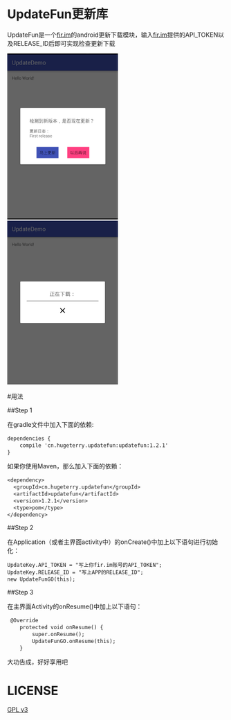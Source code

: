 # UpdateFun更新库

UpdateFun是一个[fir.im](http://fir.im/)的android更新下载模块，输入[fir.im](http://fir.im/)提供的API_TOKEN以及RELEASE_ID后即可实现检查更新下载


<img src="showUI/1.png" width="256"/>
<img src="showUI/2.png" width="256"/>


#用法

##Step 1

在gradle文件中加入下面的依赖:

```
dependencies {
    compile 'cn.hugeterry.updatefun:updatefun:1.2.1'
}
```

如果你使用Maven，那么加入下面的依赖：

```
<dependency>
  <groupId>cn.hugeterry.updatefun</groupId>
  <artifactId>updatefun</artifactId>
  <version>1.2.1</version>
  <type>pom</type>
</dependency>
```

##Step 2

在Application（或者主界面activity中）的onCreate()中加上以下语句进行初始化：

```
UpdateKey.API_TOKEN = "写上你fir.im账号的API_TOKEN";
UpdateKey.RELEASE_ID = "写上APP的RELEASE_ID";
new UpdateFunGO(this);
```

##Step 3

在主界面Activity的onResume()中加上以下语句：

```
 @Override
    protected void onResume() {
        super.onResume();
        UpdateFunGO.onResume(this);
    }
```

大功告成，好好享用吧

# LICENSE

[GPL v3](LICENSE)

